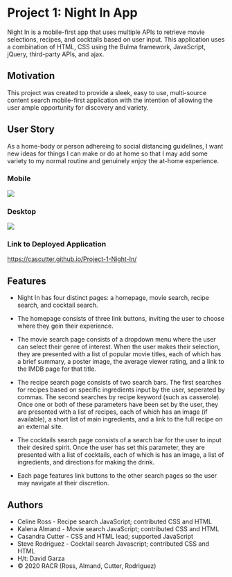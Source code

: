 # Project 1: Night In App

Night In is a mobile-first app that uses multiple APIs to retrieve movie selections, recipes, and cocktails based on user input. This application uses a combination of HTML, CSS using the Bulma framework, JavaScript, jQuery, third-party APIs, and ajax. 

## Motivation

This project was created to provide a sleek, easy to use, multi-source content search mobile-first application with the intention of allowing the user ample opportunity for discovery and variety. 

## User Story

As a home-body or person adhereing to social distancing guidelines, I want new ideas for things I can make or do at home so that I may add some variety to my normal routine and genuinely enjoy the at-home experience.

### Mobile

<img src="https://media.giphy.com/media/dWy0zSEokMC5GdQJnB/giphy.gif">

### Desktop

<img src="https://media.giphy.com/media/eMbG4jnl5p1MO2ZWbb/giphy.gif">

### Link to Deployed Application

https://cascutter.github.io/Project-1-Night-In/

## Features

* Night In has four distinct pages: a homepage, movie search, recipe search, and cocktail search.

* The homepage consists of three link buttons, inviting the user to choose where they gein their experience.

* The movie search page consists of a dropdown menu where the user can select their genre of interest. When the user makes their selection, they are presented with a list of popular movie titles, each of which has a brief summary, a poster image, the average viewer rating, and a link to the IMDB page for that title.

* The recipe search page consists of two search bars. The first searches for recipes based on specific ingredients input by the user, seperated by commas. The second searches by recipe keyword (such as casserole). Once one or both of these parameters have been set by the user, they are presented with a list of recipes, each of which has an image (if available), a short list of main ingredients, and a link to the full recipe on an external site.

* The cocktails search page consists of a search bar for the user to input their desired spirit. Once the user has set this parameter, they are presented with a list of cocktails, each of which is has an image, a list of ingredients, and directions for making the drink.

* Each page features link buttons to the other search pages so the user may navigate at their discretion.

## Authors

* Celine Ross - Recipe search JavaScript; contributed CSS and HTML
* Kalena Almand - Movie search JavaScript; contributed CSS and HTML
* Casandra Cutter - CSS and HTML lead; supported JavaScript
* Steve Rodriguez - Cocktail search Javascript; contributed CSS and HTML
* H/t: David Garza
* © 2020 RACR (Ross, Almand, Cutter, Rodriguez)




